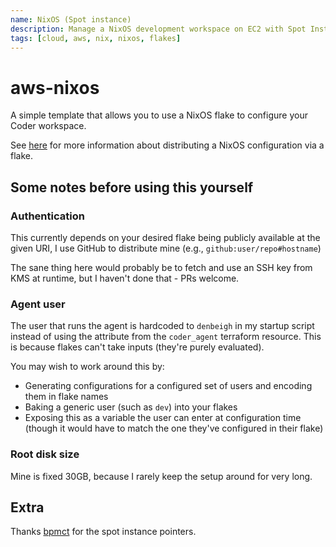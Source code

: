 ```yaml
---
name: NixOS (Spot instance)
description: Manage a NixOS development workspace on EC2 with Spot Instances.
tags: [cloud, aws, nix, nixos, flakes]
---
```


# aws-nixos

A simple template that allows you to use a NixOS flake to configure your Coder
workspace.

See [here](https://nixos.wiki/wiki/Flakes#Using_nix_flakes_with_NixOS) for more
information about distributing a NixOS configuration via a flake.

## Some notes before using this yourself

### Authentication
This currently depends on your desired flake being publicly available at the
given URI, I use GitHub to distribute mine (e.g., `github:user/repo#hostname`)

The sane thing here would probably be to fetch and use an SSH key
from KMS at runtime, but I haven't done that - PRs welcome.

### Agent user
The user that runs the agent is hardcoded to `denbeigh` in my startup script
instead of using the attribute from the `coder_agent` terraform resource. This
is because flakes can't take inputs (they're purely evaluated).

You may wish to work around this by:
 - Generating configurations for a configured set of users and encoding them in
     flake names
 - Baking a generic user (such as `dev`) into your flakes
 - Exposing this as a variable the user can enter at configuration time (though
     it would have to match the one they've configured in their flake)

### Root disk size
Mine is fixed 30GB, because I rarely keep the setup around for very long.


## Extra
Thanks
[bpmct](https://github.com/bpmct/coder-templates/blob/c604ef42dc7fca433c6a59cd55a4649a28c929ba/aws-spot/main.tf)
for the spot instance pointers.
